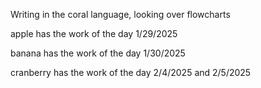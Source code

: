 Writing in the coral language, looking over flowcharts

apple has the work of the day 1/29/2025

banana has the work of the day 1/30/2025

cranberry has the work of the day 2/4/2025 and 2/5/2025
